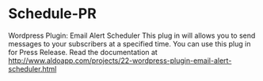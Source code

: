 Schedule-PR
===========

Wordpress Plugin: Email Alert Scheduler
This plug in will allows you to send messages to your subscribers at a specified time. You can use this plug in for Press Release.
Read the documentation at http://www.aldoapp.com/projects/22-wordpress-plugin-email-alert-scheduler.html
